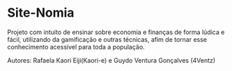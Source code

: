 # Site-Nomia
Projeto com intuito de ensinar sobre economia e finanças de forma lúdica e fácil, utilizando da gamificação e outras técnicas, afim de tornar esse conhecimento acessível para toda a população. 

Autores:
Rafaela Kaori Eiji(Kaori-e) e Guydo Ventura Gonçalves (4Ventz)
